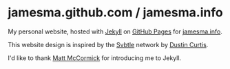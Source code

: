jamesma.github.com / jamesma.info
=================================

My personal website, hosted with [Jekyll](http://github.com/mojombo/jekyll) on [GitHub Pages](http://pages.github.com/) for [jamesma.info](http://jamesma.info).

This website design is inspired by the [Svbtle](http://svbtle.com/) network by [Dustin Curtis](http://dcurt.is/).

I'd like to thank [Matt McCormick](http://github.com/mbmccormick) for introducing me to Jekyll.
